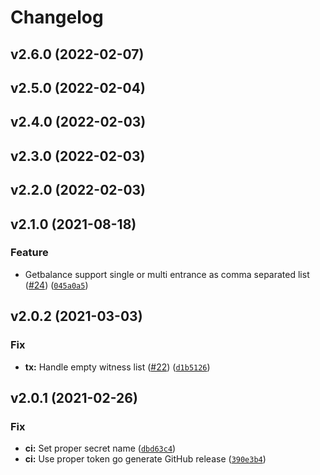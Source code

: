 # Changelog

<!--next-version-placeholder-->

## v2.6.0 (2022-02-07)


## v2.5.0 (2022-02-04)


## v2.4.0 (2022-02-03)


## v2.3.0 (2022-02-03)


## v2.2.0 (2022-02-03)


## v2.1.0 (2021-08-18)
### Feature
* Getbalance support single or multi entrance as comma separated list ([#24](https://github.com/bitcoinvault/electrumx/issues/24)) ([`045a0a5`](https://github.com/bitcoinvault/electrumx/commit/045a0a5de1aa55be1c4aa845580b5a3f706762c6))

## v2.0.2 (2021-03-03)
### Fix
* **tx:** Handle empty witness list ([#22](https://github.com/bitcoinvault/electrumx/issues/22)) ([`d1b5126`](https://github.com/bitcoinvault/electrumx/commit/d1b5126edb7d453598189bd5cb03c690be13f57f))

## v2.0.1 (2021-02-26)
### Fix
* **ci:** Set proper secret name ([`dbd63c4`](https://github.com/bitcoinvault/electrumx/commit/dbd63c4df80b1968c8240540012a0581acc6d208))
* **ci:** Use proper token go generate GitHub release ([`390e3b4`](https://github.com/bitcoinvault/electrumx/commit/390e3b4907cbb03a1ca7391f2affb0131e8af741))
